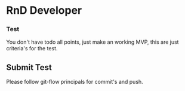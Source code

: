 # RnD Developer

### Test

You don't have todo all points, just make an working MVP, this are just 
criteria's for the test.

## Submit Test
Please follow git-flow principals for commit's and push.
